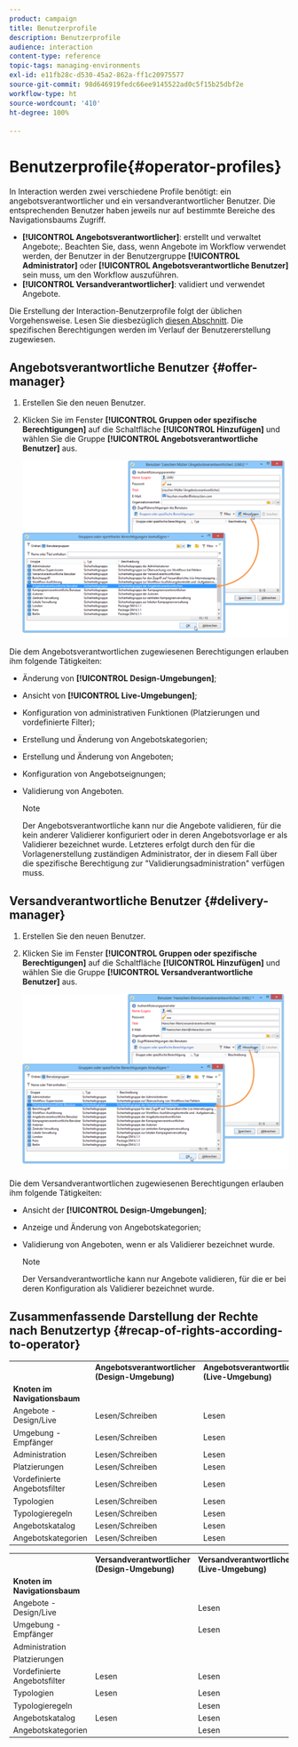 ```yaml
---
product: campaign
title: Benutzerprofile
description: Benutzerprofile
audience: interaction
content-type: reference
topic-tags: managing-environments
exl-id: e11fb28c-d530-45a2-862a-ff1c20975577
source-git-commit: 98d646919fedc66ee9145522ad0c5f15b25dbf2e
workflow-type: ht
source-wordcount: '410'
ht-degree: 100%

---
```


# Benutzerprofile{#operator-profiles}

In Interaction werden zwei verschiedene Profile benötigt: ein angebotsverantwortlicher und ein versandverantwortlicher Benutzer. Die entsprechenden Benutzer haben jeweils nur auf bestimmte Bereiche des Navigationsbaums Zugriff.

* **[!UICONTROL Angebotsverantwortlicher]**: erstellt und verwaltet Angebote;. Beachten Sie, dass, wenn Angebote im Workflow verwendet werden, der Benutzer in der Benutzergruppe **[!UICONTROL Administrator]** oder **[!UICONTROL Angebotsverantwortliche Benutzer]** sein muss, um den Workflow auszuführen.
* **[!UICONTROL Versandverantwortlicher]**: validiert und verwendet Angebote.

Die Erstellung der Interaction-Benutzerprofile folgt der üblichen Vorgehensweise. Lesen Sie diesbezüglich [diesen Abschnitt](../../platform/using/access-management.md). Die spezifischen Berechtigungen werden im Verlauf der Benutzererstellung zugewiesen.

## Angebotsverantwortliche Benutzer {#offer-manager}

1. Erstellen Sie den neuen Benutzer.
1. Klicken Sie im Fenster **[!UICONTROL Gruppen oder spezifische Berechtigungen]** auf die Schaltfläche **[!UICONTROL Hinzufügen]** und wählen Sie die Gruppe **[!UICONTROL Angebotsverantwortliche Benutzer]** aus.

   ![](assets/offer_operators_create_001.png)

Die dem Angebotsverantwortlichen zugewiesenen Berechtigungen erlauben ihm folgende Tätigkeiten:

* Änderung von **[!UICONTROL Design-Umgebungen]**;
* Ansicht von **[!UICONTROL Live-Umgebungen]**;
* Konfiguration von administrativen Funktionen (Platzierungen und vordefinierte Filter);
* Erstellung und Änderung von Angebotskategorien;
* Erstellung und Änderung von Angeboten;
* Konfiguration von Angebotseignungen;
* Validierung von Angeboten.

   >[!NOTE]
   >
   >Der Angebotsverantwortliche kann nur die Angebote validieren, für die kein anderer Validierer konfiguriert oder in deren Angebotsvorlage er als Validierer bezeichnet wurde. Letzteres erfolgt durch den für die Vorlagenerstellung zuständigen Administrator, der in diesem Fall über die spezifische Berechtigung zur &quot;Validierungsadministration&quot; verfügen muss.

## Versandverantwortliche Benutzer {#delivery-manager}

1. Erstellen Sie den neuen Benutzer.
1. Klicken Sie im Fenster **[!UICONTROL Gruppen oder spezifische Berechtigungen]** auf die Schaltfläche **[!UICONTROL Hinzufügen]** und wählen Sie die Gruppe **[!UICONTROL Versandverantwortliche Benutzer]** aus.

   ![](assets/offer_operators_create_002.png)

Die dem Versandverantwortlichen zugewiesenen Berechtigungen erlauben ihm folgende Tätigkeiten:

* Ansicht der **[!UICONTROL Design-Umgebungen]**;
* Anzeige und Änderung von Angebotskategorien;
* Validierung von Angeboten, wenn er als Validierer bezeichnet wurde.

   >[!NOTE]
   >
   >Der Versandverantwortliche kann nur Angebote validieren, für die er bei deren Konfiguration als Validierer bezeichnet wurde.

## Zusammenfassende Darstellung der Rechte nach Benutzertyp {#recap-of-rights-according-to-operator}

<table> 
 <tbody> 
  <tr> 
   <td> </td> 
   <td> <strong>Angebotsverantwortlicher (Design-Umgebung)</strong><br /> </td> 
   <td> <strong>Angebotsverantwortlicher (Live-Umgebung)</strong><br /> </td> 
  </tr> 
  <tr> 
   <td> <strong>Knoten im Navigationsbaum</strong><br /> </td> 
   <td> </td> 
   <td> </td> 
  </tr> 
  <tr> 
   <td> Angebote - Design/Live<br /> </td> 
   <td> Lesen/Schreiben<br /> </td> 
   <td> Lesen<br /> </td> 
  </tr> 
  <tr> 
   <td> Umgebung - Empfänger<br /> </td> 
   <td> Lesen/Schreiben<br /> </td> 
   <td> Lesen<br /> </td> 
  </tr> 
  <tr> 
   <td> Administration<br /> </td> 
   <td> Lesen/Schreiben<br /> </td> 
   <td> Lesen<br /> </td> 
  </tr> 
  <tr> 
   <td> Platzierungen<br /> </td> 
   <td> Lesen/Schreiben<br /> </td> 
   <td> Lesen<br /> </td> 
  </tr> 
  <tr> 
   <td> Vordefinierte Angebotsfilter<br /> </td> 
   <td> Lesen/Schreiben<br /> </td> 
   <td> Lesen<br /> </td> 
  </tr> 
  <tr> 
   <td> Typologien<br /> </td> 
   <td> Lesen/Schreiben<br /> </td> 
   <td> Lesen<br /> </td> 
  </tr> 
  <tr> 
   <td> Typologieregeln<br /> </td> 
   <td> Lesen/Schreiben<br /> </td> 
   <td> Lesen<br /> </td> 
  </tr> 
  <tr> 
   <td> Angebotskatalog<br /> </td> 
   <td> Lesen/Schreiben<br /> </td> 
   <td> Lesen<br /> </td> 
  </tr> 
  <tr> 
   <td> Angebotskategorien<br /> </td> 
   <td> Lesen/Schreiben<br /> </td> 
   <td> Lesen<br /> </td> 
  </tr> 
 </tbody> 
</table>

<table> 
 <tbody> 
  <tr> 
   <td> </td> 
   <td> <strong>Versandverantwortlicher (Design-Umgebung)</strong><br /> </td> 
   <td> <strong>Versandverantwortlicher (Live-Umgebung)</strong><br /> </td> 
  </tr> 
  <tr> 
   <td> <strong>Knoten im Navigationsbaum</strong><br /> </td> 
   <td> </td> 
   <td> </td> 
  </tr> 
  <tr> 
   <td> Angebote - Design/Live<br /> </td> 
   <td> </td> 
   <td> Lesen<br /> </td> 
  </tr> 
  <tr> 
   <td> Umgebung - Empfänger<br /> </td> 
   <td> </td> 
   <td> Lesen<br /> </td> 
  </tr> 
  <tr> 
   <td> Administration<br /> </td> 
   <td> </td> 
   <td> </td> 
  </tr> 
  <tr> 
   <td> Platzierungen<br /> </td> 
   <td> </td> 
   <td> </td> 
  </tr> 
  <tr> 
   <td> Vordefinierte Angebotsfilter<br /> </td> 
   <td> Lesen<br /> </td> 
   <td> Lesen<br /> </td> 
  </tr> 
  <tr> 
   <td> Typologien<br /> </td> 
   <td> Lesen<br /> </td> 
   <td> Lesen<br /> </td> 
  </tr> 
  <tr> 
   <td> Typologieregeln<br /> </td> 
   <td> </td> 
   <td> Lesen<br /> </td> 
  </tr> 
  <tr> 
   <td> Angebotskatalog<br /> </td> 
   <td> Lesen<br /> </td> 
   <td> Lesen<br /> </td> 
  </tr> 
  <tr> 
   <td> Angebotskategorien<br /> </td> 
   <td> </td> 
   <td> Lesen<br /> </td> 
  </tr> 
 </tbody> 
</table>
